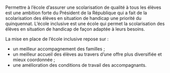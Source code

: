 <p>
  <span id="brief">
    Permettre à l’école d’assurer une scolarisation de qualité à tous les élèves est une ambition forte du Président de la République qui a fait de la scolarisation des élèves en situation de handicap une priorité du quinquennat. 
  </span>
  L’école inclusive est une école qui permet la scolarisation des élèves en situation de handicap de façon adaptée à leurs besoins.
</p>
<p>
  La mise en place de l’école inclusive repose sur&nbsp;:
  <ul>
    <li>un meilleur accompagnement des familles&nbsp;;</li>
    <li>un meilleur accueil des élèves au travers d’une offre plus diversifiée et mieux coordonnée&nbsp;;</li>
    <li>une amélioration des conditions de travail des accompagnants.</li>
  </ul>
</p>
